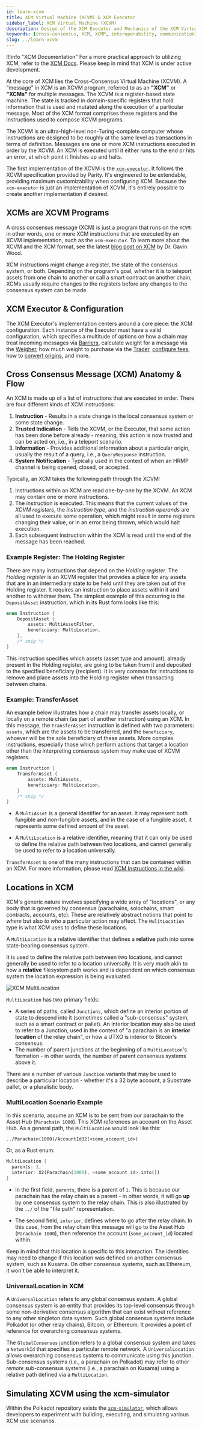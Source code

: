 ```yaml
---
id: learn-xcvm
title: XCM Virtual Machine (XCVM) & XCM Executor
sidebar_label: XCM Virtual Machine (XCVM)
description: Design of the XCM Executor and Mechanics of the XCM Virtual Machine.
keywords: [cross-consensus, XCM, XCMP, interoperability, communication]
slug: ../learn-xcvm
---
```


!!!info "XCM Documentation"
    For a more practical approach to utilizing XCM, refer to the [XCM Docs](./xcm/overview/intro.md). Please keep in mind that XCM is under active development.

At the core of XCM lies the Cross-Consensus Virtual Machine (XCVM). A “message” in XCM is an XCVM
program, referred to as an **"XCM"** or **"XCMs"** for multiple messages. The XCVM is a
register-based state machine. The state is tracked in domain-specific registers that hold
information that is used and mutated along the execution of a particular message. Most of the XCM
format comprises these registers and the instructions used to compose XCVM programs.

The XCVM is an ultra-high-level non-Turing-complete computer whose instructions are designed to be
roughly at the same level as transactions in terms of definition. Messages are one or more XCM
instructions executed in order by the XCVM. An XCM is executed until it either runs to the end or
hits an error, at which point it finishes up and halts.

The first implementation of the XCVM is the
[`xcm-executor`](https://github.com/paritytech/polkadot/tree/26b0c4f6273190f4538b24939a56b6a0b51a344c/xcm/xcm-executor).
It follows the XCVM specification provided by Parity. It's engineered to be extendable, providing
maximum customizability when configuring XCM. Because the `xcm-executor` is just an implementation
of XCVM, it's entirely possible to create another implementation if desired.

## XCMs are XCVM Programs

A cross consensus message (XCM) is just a program that runs on the `XCVM`: in other words, one or
more XCM instructions that are executed by an XCVM implementation, such as the `xcm-executor`. To
learn more about the XCVM and the XCM format, see the latest
[blog post on XCM](https://medium.com/polkadot-network/xcm-part-iii-execution-and-error-management-ceb8155dd166)
by Dr. Gavin Wood.

XCM instructions might change a register, the state of the consensus system, or both. Depending on
the program's goal, whether it is to teleport assets from one chain to another or call a smart
contract on another chain, XCMs usually require changes to the registers before any changes to the
consensus system can be made.

## XCM Executor & Configuration

The XCM Executor's implementation centers around a core piece: the XCM configuration. Each instance
of the Executor must have a valid configuration, which specifies a multitude of options on how a
chain may treat incoming messages via
[Barriers](https://github.com/paritytech/polkadot/blob/26b0c4f6273190f4538b24939a56b6a0b51a344c/xcm/xcm-executor/src/config.rs#L52),
calculate weight for a message via the
[Weigher](https://github.com/paritytech/polkadot/blob/26b0c4f6273190f4538b24939a56b6a0b51a344c/xcm/xcm-executor/src/config.rs#L55),
how much weight to purchase via the
[Trader](https://github.com/paritytech/polkadot/blob/26b0c4f6273190f4538b24939a56b6a0b51a344c/xcm/xcm-executor/src/config.rs#L58),
[configure fees](https://github.com/paritytech/polkadot/blob/26b0c4f6273190f4538b24939a56b6a0b51a344c/xcm/xcm-executor/src/config.rs#L89),
how to
[convert origins](https://github.com/paritytech/polkadot/blob/26b0c4f6273190f4538b24939a56b6a0b51a344c/xcm/xcm-executor/src/config.rs#L40),
and more.

## Cross Consensus Message (XCM) Anatomy & Flow

An XCM is made up of a list of instructions that are executed in order. There are four different
kinds of XCM instructions:

1. **Instruction** - Results in a state change in the local consensus system or some state change.
2. **Trusted Indication** - Tells the XCVM, or the Executor, that some action has been done before
   already - meaning, this action is now trusted and can be acted on, i.e., in a teleport scenario.
3. **Information** - Provides additional information about a particular origin, usually the result
   of a query, i.e., a `QueryResponse` instruction.
4. **System Notification** - Typically used in the context of when an HRMP channel is being opened,
   closed, or accepted.

Typically, an XCM takes the following path through the XCVM:

1.  Instructions within an XCM are read one-by-one by the XCVM. An XCM may contain one or more
    instructions.
2.  The instruction is executed. This means that the current values of the _XCVM registers_, the
    _instruction type_, and the _instruction operands_ are all used to execute some operation, which
    might result in some registers changing their value, or in an error being thrown, which would
    halt execution.
3.  Each subsequent instruction within the XCM is read until the end of the message has been
    reached.

### Example Register: The Holding Register

There are many instructions that depend on the _Holding register_. The _Holding register_ is an XCVM
register that provides a place for any assets that are in an intermediary state to be held until
they are taken out of the Holding register. It requires an instruction to place assets within it and
another to withdraw them. The simplest example of this occurring is the `DepositAsset` instruction,
which in its Rust form looks like this:

```rust
enum Instruction {
    DepositAsset {
        assets: MultiAssetFilter,
        beneficiary: MultiLocation,
    },
    /* snip */
}
```

This instruction specifies which assets (asset type and amount), already present in the Holding
register, are going to be taken from it and deposited to the specified beneficiary (recipient). It
is very common for instructions to remove and place assets into the Holding register when
transacting between chains.

### Example: TransferAsset

An example below illustrates how a chain may transfer assets locally, or locally on a remote chain
(as part of another instruction) using an XCM. In this message, the `TransferAsset` instruction is
defined with two parameters: `assets`, which are the assets to be transferred, and the
`beneficiary`, whoever will be the sole beneficiary of these assets. More complex instructions,
especially those which perform actions that target a location other than the interpreting consensus
system may make use of XCVM registers.

```rust
enum Instruction {
    TransferAsset {
        assets: MultiAssets,
        beneficiary: MultiLocation,
    }
    /* snip */
}
```

- A `MultiAsset` is a general identifier for an asset. It may represent both fungible and
  non-fungible assets, and in the case of a fungible asset, it represents some defined amount of the
  asset.

- A `MultiLocation` is a relative identifier, meaning that it can only be used to define the
  relative path between two locations, and cannot generally be used to refer to a location
  universally.

`TransferAsset` is one of the many instructions that can be contained within an XCM. For more
information, please read [XCM Instructions in the wiki](./learn-xcm-instructions.md).

## Locations in XCM

XCM's generic nature involves specifying a wide array of "locations", or any body that is governed
by consensus (parachains, solochains, smart contracts, accounts, etc). These are relatively abstract
notions that point to _where_ but also _to who_ a particular action may affect. The `MulitLocation`
type is what XCM uses to define these locations.

A `MultiLocation` is a relative identifier that defines a **relative** path into some state-bearing
consensus system.

It is used to define the relative path between two locations, and cannot generally be used to refer
to a location universally. It is very much akin to how a **relative** filesystem path works and is
dependent on which consensus system the location expression is being evaluated.

![XCM MultiLocation](../assets/cross-consensus/multilocation.png)

`MultiLocation` has two primary fields:

- A series of paths, called `Junctions`, which define an interior portion of state to descend into
  it (sometimes called a "sub-consensus" system, such as a smart contract or pallet). An interior
  location may also be used to refer to a Junction, used in the context of "a parachain is an
  **interior location** of the relay chain", or how a UTXO is interior to Bitcoin's consensus.
- The number of parent junctions at the beginning of a `MultiLocation`'s formation - in other words,
  the number of parent consensus systems above it.

There are a number of various `Junction` variants that may be used to describe a particular
location - whether it's a 32 byte account, a Substrate pallet, or a pluralistic body.

### MultiLocation Scenario Example

In this scenario, assume an XCM is to be sent from our parachain to the Asset Hub
(`Parachain 1000`). This XCM references an account on the Asset Hub. As a general path, the
`MultiLocation` would look like this:

```
../Parachain(1000)/AccountId32(<some_account_id>)
```

Or, as a Rust enum:

```rust
MultiLocation {
  parents: 1,
  interior: X2(Parachain(1000), <some_account_id>.into())
}
```

- In the first field, `parents`, there is a parent of `1`. This is because our parachain has the
  relay chain as a parent - in other words, it will go **up** by one consensus system to the relay
  chain. This is also illustrated by the `../` of the "file path" representation.

- The second field, `interior`, defines where to go after the relay chain. In this case, from the
  relay chain this message will go to the Asset Hub (`Parachain 1000`), then reference the account
  (`some_account_id`) located within.

Keep in mind that this location is specific to this interaction. The identities may need to change
if this location was defined on another consensus system, such as Kusama. On other consensus
systems, such as Ethereum, it won't be able to interpret it.

### UniversalLocation in XCM

A `UniversalLocation` refers to any global consensus system. A global consensus system is an entity
that provides its top-level consensus through some non-derivative consensus algorithm that can exist
without reference to any other singleton data system. Such global consensus systems include Polkadot
(or other relay chains), Bitcoin, or Ethereum. It provides a point of reference for overarching
consensus systems.

The `GlobalConsensus` junction refers to a global consensus system and takes a `NetworkId` that
specifies a particular remote network. A `UniversalLocation` allows overarching consensus systems to
communicate using this junction. Sub-consensus systems (i.e., a parachain on Polkadot) may refer to
other _remote_ sub-consensus systems (i.e., a parachain on Kusama) using a relative path defined via
a `MultiLocation`.

## Simulating XCVM using the xcm-simulator

Within the Polkadot repository exists the
[`xcm-simulator`](https://github.com/paritytech/polkadot-sdk/tree/master/polkadot/xcm/xcm-simulator),
which allows developers to experiment with building, executing, and simulating various XCM use
scenarios.
